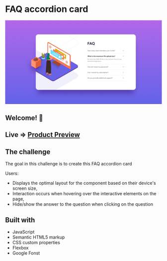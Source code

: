 # FAQ accordion card
![Design preview for the FAQ accordion card coding challenge](images/desktop-design.jpg)

## Welcome! 👋
## Live => [Product Preview](https://extraordinary-mochi-c5f621.netlify.app/)
## The challenge

The goal in this challenge is to create this FAQ accordion card

Users:

- Displays the optimal layout for the component based on their device's screen size,
- Interaction occurs when hovering over the interactive elements on the page,
- Hide/show the answer to the question when clicking on the question

## Built with

- JavaScript
- Semantic HTML5 markup
- CSS custom properties
- Flexbox
- Google Fonst
